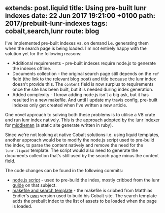 extends: post.liquid
title: Using pre-built lunr indexes
date: 22 Jun 2017 19:21:00 +0100
path: 2017/prebuilt-lunr-indexes
tags: cobalt,search,lunr
route: blog
---
I've implemented pre-built indexes vs. on demand i.e. generating them when the 
search page is being loaded. I'm not entirely happy with the solution yet for 
the following reasons:

- Additional requirements - pre-built indexes require node.js to generate the
indexes offline.
- Documents collection - the original search page still depends on the `ref`
field (the link to the relevant blog post) and title because the lunr index 
doesn't provide this. The `content` field is now surplus to requirements once 
the site has been built, but it is needed during index generation.
- Added complexity - I know adding node.js isn't a big ask, but it has resulted 
in a new makefile. And until I update my travis config, pre-built indexes only
get created when I've written a new article.

One novel approach to solving both these problems is to utilise a V8 crate and
run lunr index natively. This is the approach adopted by the [lunr indexer](https://github.com/256dpi/middleman-lunr/blob/master/lib/middleman-lunr/indexer.rb) 
for [middleman](https://middlemanapp.com/) (a static site generate written in 
ruby).

Since we're not looking at native Cobalt solutions i.e. using liquid templates, 
another approach would be to modify the node.js script used to pre-build the 
index, to parse the content natively and remove the need for the `lunr.liquid` 
template. The script would also need to generate the documents collection 
that's still used by the search page minus the content field.

The code changes can be found in the following commits:

- [node.js script](https://github.com/booyaa/booyaa.github.io/commit/6628ea50d34ea83969089ade327002dcafe454d1) - used to pre-build the index, mostly cribbed from the lunr 
[guide](https://lunrjs.com/guides/index_prebuilding.html) on that subject.
- [makefile and search template](https://github.com/booyaa/booyaa.github.io/commit/9303429d0fb1e7a1163149a9b14cb97201003a50) - the makefile is cribbed from Matthias Endler's [own](https://github.com/mre/mre.github.io/blob/source/Makefile) version used to 
build his Cobalt site. The search template adds the prebuilt index to the list of
assets to be loaded when the page is loaded.
